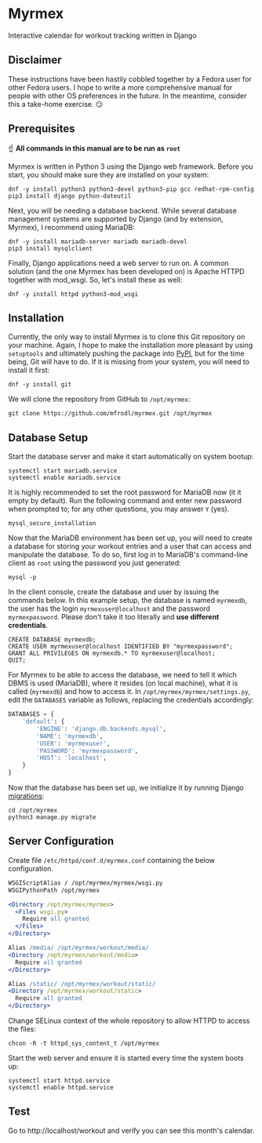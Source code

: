 # Myrmex
Interactive calendar for workout tracking written in Django

Disclaimer
----------

These instructions have been hastily cobbled together by a Fedora user for other Fedora users. I hope to write a more comprehensive manual for people with other OS preferences in the future. In the meantime, consider this a take-home exercise. :smirk:

Prerequisites
-------------

:point_up: **All commands in this manual are to be run as `root`**

Myrmex is written in Python 3 using the Django web framework. Before you start, you should make sure they are installed on your system:

```
dnf -y install python3 python3-devel python3-pip gcc redhat-rpm-config
pip3 install django python-dateutil
```

Next, you will be needing a database backend. While several database management systems are supported by Django (and by extension, Myrmex), I recommend using MariaDB:

```
dnf -y install mariadb-server mariadb mariadb-devel
pip3 install mysqlclient
```

Finally, Django applications need a web server to run on. A common solution (and the one Myrmex has been developed on) is Apache HTTPD together with mod\_wsgi. So, let's install these as well:

```
dnf -y install httpd python3-mod_wsgi
```

Installation
------------

Currently, the only way to install Myrmex is to clone this Git repository on your machine. Again, I hope to make the installation more pleasant by using `setuptools` and ultimately pushing the package into [PyPI](https://pypi.python.org/), but for the time being, Git will have to do. If it is missing from your system, you will need to install it first:

```
dnf -y install git
```

We will clone the repository from GitHub to `/opt/myrmex`:

```
git clone https://github.com/mfrodl/myrmex.git /opt/myrmex
```

Database Setup
--------------

Start the database server and make it start automatically on system bootup:

```
systemctl start mariadb.service
systemctl enable mariadb.service
```

It is highly recommended to set the root password for MariaDB now (it it empty by default). Run the following command and enter new password when prompted to; for any other questions, you may answer `Y` (yes).

```
mysql_secure_installation
```

Now that the MariaDB environment has been set up, you will need to create a database for storing your workout entries and a user that can access and manipulate the database. To do so, first log in to MariaDB's command-line client as `root` using the password you just generated:

```
mysql -p
```

In the client console, create the database and user by issuing the commands below. In this example setup, the database is named `myrmexdb`, the user has the login `myrmexuser@localhost` and the password `myrmexpassword`. Please don't take it too literally and **use different credentials**.

```mysql
CREATE DATABASE myrmexdb;
CREATE USER myrmexuser@localhost IDENTIFIED BY "myrmexpassword";
GRANT ALL PRIVILEGES ON myrmexdb.* TO myrmexuser@localhost;
QUIT;
```

For Myrmex to be able to access the database, we need to tell it which DBMS is used (MariaDB), where it resides (on local machine), what it is called (`myrmexdb`) and how to access it. In `/opt/myrmex/myrmex/settings.py`, edit the `DATABASES` variable as follows, replacing the credentials accordingly:

```python
DATABASES = {                                                                   
    'default': {                                                                
        'ENGINE': 'django.db.backends.mysql',                                   
        'NAME': 'myrmexdb',                                                     
        'USER': 'myrmexuser',                                                   
        'PASSWORD': 'myrmexpassword',          
        'HOST': 'localhost',
    }                                                                           
}
```

Now that the database has been set up, we initialize it by running Django [migrations](https://docs.djangoproject.com/en/1.11/topics/migrations/):

```
cd /opt/myrmex
python3 manage.py migrate
```

Server Configuration
--------------------

Create file `/etc/httpd/conf.d/myrmex.conf` containing the below configuration.

```apache
WSGIScriptAlias / /opt/myrmex/myrmex/wsgi.py
WSGIPythonPath /opt/myrmex

<Directory /opt/myrmex/myrmex>
  <Files wsgi.py>
    Require all granted
  </Files>
</Directory>

Alias /media/ /opt/myrmex/workout/media/
<Directory /opt/myrmex/workout/media>
  Require all granted
</Directory>

Alias /static/ /opt/myrmex/workout/static/
<Directory /opt/myrmex/workout/static>
  Require all granted
</Directory>
```

Change SELinux context of the whole repository to allow HTTPD to access the files:

```
chcon -R -t httpd_sys_content_t /opt/myrmex
```

Start the web server and ensure it is started every time the system boots up:

```
systemctl start httpd.service
systemctl enable httpd.service
```

Test
----

Go to http://localhost/workout and verify you can see this month's calendar.
